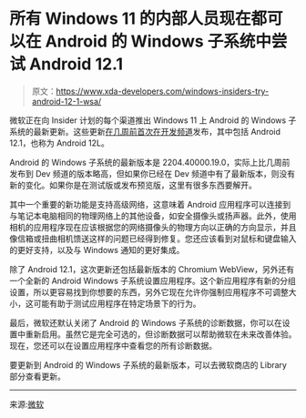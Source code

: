 # 所有 Windows 11 的内部人员现在都可以在 Android 的 Windows 子系统中尝试 Android 12.1

> 原文：<https://www.xda-developers.com/windows-insiders-try-android-12-1-wsa/>

微软正在向 Insider 计划的每个渠道推出 Windows 11 上 Android 的 Windows 子系统的最新更新。这些更新[在几周前首次在开发频道](https://www.xda-developers.com/windows-subsystem-android-12l-improvements/)发布，其中包括 Android 12.1，也称为 Android 12L。

Android 的 Windows 子系统的最新版本是 2204.40000.19.0，实际上比几周前发布到 Dev 频道的版本略高，但如果你已经在 Dev 频道中有了最新版本，则没有新的变化。如果你是在测试版或发布预览版，这里有很多东西要解开。

其中一个重要的新功能是支持高级网络，这意味着 Android 应用程序可以连接到与笔记本电脑相同的物理网络上的其他设备，如安全摄像头或扬声器。此外，使用相机的应用程序现在应该根据您的网络摄像头的物理方向以正确的方向显示，并且像信箱或扭曲相机馈送这样的问题已经得到修复。您还应该看到对鼠标和键盘输入的更好支持，以及与 Windows 通知的更好集成。

除了 Android 12.1，这次更新还包括最新版本的 Chromium WebView，另外还有一个全新的 Android Windows 子系统设置应用程序。这个新应用程序有新的分组设置，所以更容易找到你想要的东西，另外它现在允许你强制应用程序不可调整大小，这可能有助于测试应用程序在特定场景下的行为。

最后，微软还默认关闭了 Android 的 Windows 子系统的诊断数据，你可以在设置中重新启用。虽然它是完全可选的，但诊断数据可以帮助微软在未来改善体验。现在，您还可以在设置应用程序中查看您的所有诊断数据。

要更新到 Android 的 Windows 子系统的最新版本，可以去微软商店的 Library 部分查看更新。

* * *

来源:[微软](https://blogs.windows.com/windows-insider/2022/05/20/update-to-windows-subsystem-for-android-on-windows-11/)